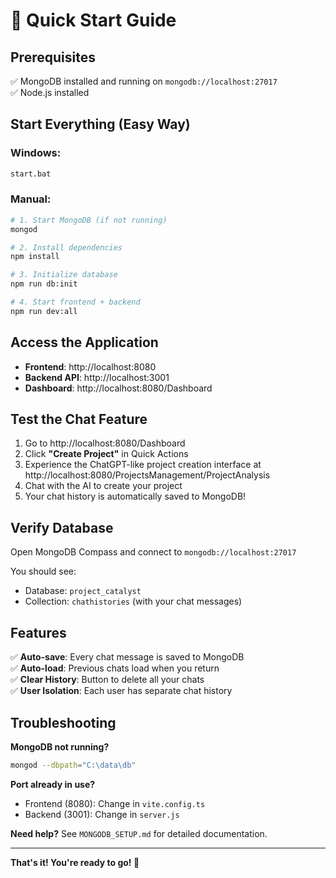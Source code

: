# 🚀 Quick Start Guide

## Prerequisites

✅ MongoDB installed and running on `mongodb://localhost:27017`  
✅ Node.js installed  

## Start Everything (Easy Way)

### Windows:
```bash
start.bat
```

### Manual:
```bash
# 1. Start MongoDB (if not running)
mongod

# 2. Install dependencies
npm install

# 3. Initialize database
npm run db:init

# 4. Start frontend + backend
npm run dev:all
```

## Access the Application

- **Frontend**: http://localhost:8080
- **Backend API**: http://localhost:3001
- **Dashboard**: http://localhost:8080/Dashboard

## Test the Chat Feature

1. Go to http://localhost:8080/Dashboard
2. Click **"Create Project"** in Quick Actions
3. Experience the ChatGPT-like project creation interface at http://localhost:8080/ProjectsManagement/ProjectAnalysis
4. Chat with the AI to create your project
5. Your chat history is automatically saved to MongoDB!

## Verify Database

Open MongoDB Compass and connect to `mongodb://localhost:27017`

You should see:
- Database: `project_catalyst`
- Collection: `chathistories` (with your chat messages)

## Features

✅ **Auto-save**: Every chat message is saved to MongoDB  
✅ **Auto-load**: Previous chats load when you return  
✅ **Clear History**: Button to delete all your chats  
✅ **User Isolation**: Each user has separate chat history  

## Troubleshooting

**MongoDB not running?**
```bash
mongod --dbpath="C:\data\db"
```

**Port already in use?**
- Frontend (8080): Change in `vite.config.ts`
- Backend (3001): Change in `server.js`

**Need help?**
See `MONGODB_SETUP.md` for detailed documentation.

---

**That's it! You're ready to go! 🎉**
